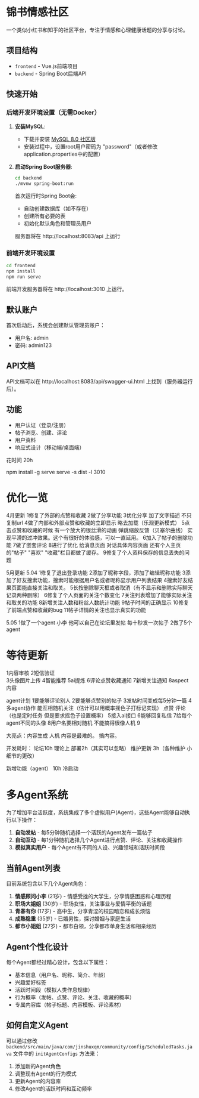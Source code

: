# 锦书情感社区

一个类似小红书和知乎的社区平台，专注于情感和心理健康话题的分享与讨论。

## 项目结构

- `frontend` - Vue.js前端项目
- `backend` - Spring Boot后端API

## 快速开始

### 后端开发环境设置（无需Docker）

1. **安装MySQL**:
   - 下载并安装 [MySQL 8.0 社区版](https://dev.mysql.com/downloads/mysql/)
   - 安装过程中，设置root用户密码为 "password"（或者修改application.properties中的配置）

2. **启动Spring Boot服务器**:
   ```bash
   cd backend
   ./mvnw spring-boot:run
   ```
   
   首次运行时Spring Boot会:
   - 自动创建数据库（如不存在）
   - 创建所有必要的表
   - 初始化默认角色和管理员用户

   服务器将在 http://localhost:8083/api 上运行

### 前端开发环境设置

```bash
cd frontend
npm install
npm run serve
```

前端开发服务器将在 http://localhost:3010 上运行。

## 默认账户

首次启动后，系统会创建默认管理员账户：

- 用户名: admin
- 密码: admin123

## API文档

API文档可以在 http://localhost:8083/api/swagger-ui.html 上找到（服务器运行后）。

## 功能

- 用户认证（登录/注册）
- 帖子浏览、创建、评论
- 用户资料
- 响应式设计（移动端/桌面端） 


花时间 20h 




npm install -g serve
serve -s dist -l 3010


# 优化一览

4月更新
1修复了外部的点赞和收藏 
2做了分享功能 
3优化分享 加了文字描述 不只复制url 
4做了内部和外部点赞和收藏的立即显示 略去加载（乐观更新模式）
5点击点赞和收藏的时候 有一个放大的很丝滑的动画 弹跳缩放反馈（贝塞尔曲线） 实现平滑的过冲效果。这个有很好的体验感，可以一直延用。
6加入了帖子的删除功能 
7做了嵌套评论 
8进行了优化 给消息页面 对话具体内容页面 还有个人主页的"帖子" "喜欢" "收藏"栏目都做了缓存。
9修复了个人资料保存的信息丢失的问题 

5月更新
5.04
1修复了退出登录功能
2添加了昵称字段，添加了编辑昵称功能
3添加了好友搜索功能，搜索时能根据用户名或者昵称显示用户列表结果
4搜索好友结果页面能直接关注和取关。
5长按删除聊天框或者取消（有不显示和删除实际聊天记录两种删除）
6修复了个人页面的关注个数变化
7关注列表增加了能够实际关注和取关的功能
8新增关注人数和粉丝人数统计功能
9帖子时间的正确显示
10修复了前端点赞和收藏的bug
11帖子详情的关注也显示真实的功能

5.05
1做了一个agent 小李 他可以自己在论坛里发帖 每十秒发一次帖子
2做了5个agent







# 等待更新

1内容审核 
2短信验证   
3头像图片上传 
4智能推荐 
5ai提炼 
6评论点赞收藏通知 
7新增关注通知
8aspect内容


agent计划
1要能够评论别人
2要能够点赞别的帖子
3发帖时间变成每5分钟一篇
4多agent协作 能互相随机关注（估计可以用概率摇色子打标记实现） 点赞 评论（也是定时任务 但是要求摇色子设置概率）
5接入ai接口
6能够回复私信
7给每个agent不同的头像
8用户名要相对随机 不能搞得很像人机
9


大亮点：内容生成
人机
内容是最难的。
搞内容。

开发耗时：
论坛10h 理论上
部署2h（其实可以忽略）
维护更新 3h（各种维护 小细节的更改）





新增功能（agent） 10h 冷启动

# 多Agent系统

为了增加平台活跃度，系统集成了多个虚拟用户(Agent)，这些Agent能够自动执行以下操作：

1. **自动发帖** - 每5分钟随机选择一个活跃的Agent发布一篇帖子
2. **自动互动** - 每1分钟随机选择几个Agent进行点赞、评论、关注和收藏操作
3. **模拟真实用户** - 每个Agent有不同的人设、兴趣领域和活跃时间段

## 当前Agent列表

目前系统包含以下几个Agent角色：

1. **情感顾问小李** (21岁) - 情感受挫的大学生，分享情感困惑和心理历程
2. **职场大姐姐** (30岁) - 职场女性，关注事业与爱情平衡的话题
3. **青春有你** (17岁) - 高中生，分享青涩的校园暗恋和成长烦恼
4. **成熟稳重** (35岁) - 已婚男性，探讨婚姻与家庭生活
5. **都市小姐姐** (27岁) - 都市白领，分享都市单身生活和相亲经历

## Agent个性化设计

每个Agent都经过精心设计，包含以下属性：

- 基本信息（用户名、昵称、简介、年龄）
- 兴趣爱好标签
- 活跃时间段（模拟人类作息规律）
- 行为概率（发帖、点赞、评论、关注、收藏的概率）
- 专属内容库（帖子标题、内容模板、评论素材）

## 如何自定义Agent

可以通过修改 `backend/src/main/java/com/jinshuxqm/community/config/ScheduledTasks.java` 文件中的 `initAgentConfigs` 方法来：

1. 添加新的Agent角色
2. 调整现有Agent的行为模式
3. 更新Agent的内容库
4. 修改Agent的活跃时间和互动频率


